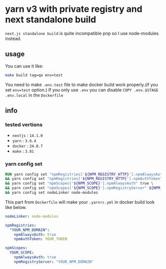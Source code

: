 # yarn v3 with private registry and next standalone build

`next.js standalone build` is quite incompatible pnp so I use node-modules instead.

## usage

You can use it like:

```bash
make build tag=qa env=test
```

You need to make `.env.test` file to make docker build work properly.(if you set `env=test` option.)
If you only use `.env` you can disable `COPY .env.$STAGE .env.local` in the `Dockerfile`

## info

### tested vertions

- `nextjs` : `14.1.0`
- `yarn` : `3.6.4`
- `docker` : `24.0.7`
- `make` : `3.81`

### yarn config set

```dockerfile
RUN yarn config set "npmRegistries['${NPM_REGISTRY_HTTP}'].npmAlwaysAuth" true \
&& yarn config set "npmRegistries['${NPM_REGISTRY_HTTP}'].npmAuthToken" ${NPM_TOKEN} \
&& yarn config set "npmScopes['${NPM_SCOPE}'].npmAlwaysAuth" true \
&& yarn config set "npmScopes['${NPM_SCOPE}'].npmRegistryServer" ${NPM_REGISTRY_HTTP} \
&& yarn config set nodeLinker node-modules
```

This part from `Dockerfile` will make your `.yarnrc.yml` in docker build look like below.

```yaml
nodeLinker: node-modules

npmRegistries:
  "YOUR_NPM_DOMAIN":
    npmAlwaysAuth: true
    npmAuthToken: YOUR_TOKEN

npmScopes:
  YOUR_SCOPE:
    npmAlwaysAuth: true
    npmRegistryServer: "YOUR_NPM_DOMAIN"
```
